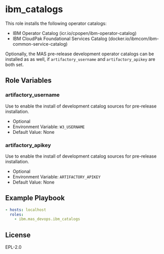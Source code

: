 ibm_catalogs
============

This role installs the following operator catalogs:

- IBM Operator Catalog (icr.io/cpopen/ibm-operator-catalog)
- IBM CloudPak Foundational Services Catalog (docker.io/ibmcom/ibm-common-service-catalog)

Optionally, the MAS pre-release development operator catalogs can be installed as as well, if `artifactory_username` and `artifactory_apikey` are both set.


Role Variables
--------------
### artifactory_username
Use to enable the install of development catalog sources for pre-release installation.

- Optional
- Environment Variable: `W3_USERNAME`
- Default Value: None

### artifactory_apikey
Use to enable the install of development catalog sources for pre-release installation.

- Optional
- Environment Variable: `ARTIFACTORY_APIKEY`
- Default Value: None

Example Playbook
----------------

```yaml
- hosts: localhost
  roles:
    - ibm.mas_devops.ibm_catalogs
```


License
-------

EPL-2.0
